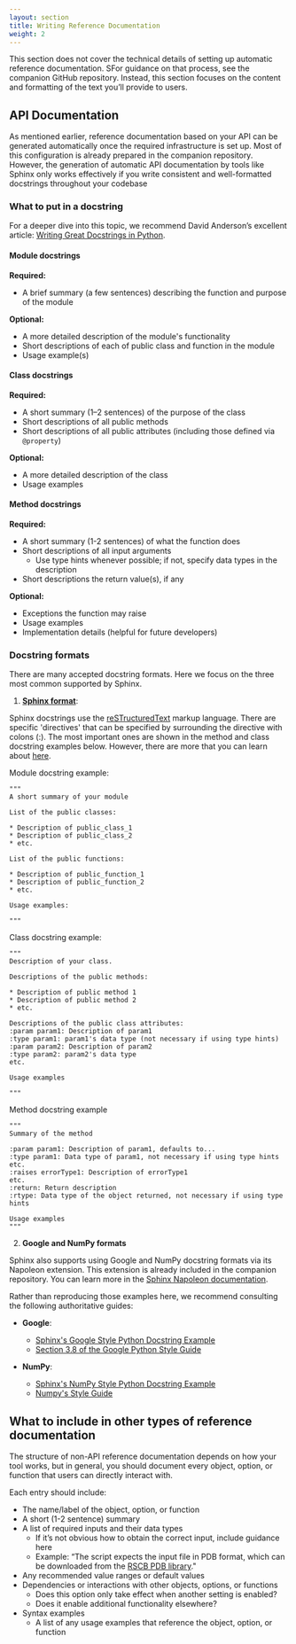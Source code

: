 ```yaml
---
layout: section
title: Writing Reference Documentation
weight: 2
---
```


This section does not cover the technical details of setting up automatic reference documentation. SFor guidance on that process, see the companion GitHub repository. <!-- TO DO: link documentation repo --> Instead, this section focuses on the content and formatting of the text you’ll provide to users. 

## API Documentation

As mentioned earlier, reference documentation based on your API can be generated automatically once the required infrastructure is set up. Most of this configuration is already prepared in the companion repository. <!-- TODO: link repo --> However, the generation of automatic API documentation by tools like Sphinx only works effectively if you write consistent and well-formatted docstrings throughout your codebase

### What to put in a docstring

For a deeper dive into this topic, we recommend David Anderson’s excellent article: [Writing Great Docstrings in Python](https://jdkandersson.com/2023/01/07/writing-great-docstrings-in-python/).

#### Module docstrings
**Required:**
- A brief summary (a few sentences) describing the function and purpose of the module

**Optional:**
- A more detailed description of the module's functionality
- Short descriptions of each of public class and function in the module
- Usage example(s)

#### Class docstrings
**Required:**
- A short summary (1–2 sentences) of the purpose of the class
- Short descriptions of all public methods
- Short descriptions of all public attributes (including those defined via `@property`)

**Optional:**
- A more detailed description of the class
- Usage examples

#### Method docstrings 
**Required:**
- A short summary (1-2 sentences) of what the function does
- Short descriptions of all input arguments
    - Use type hints whenever possible; if not, specify data types in the description
- Short descriptions the return value(s), if any

**Optional:**
- Exceptions the function may raise
- Usage examples
- Implementation details (helpful for future developers)

### Docstring formats

There are many accepted docstring formats. Here we focus on the three most common supported by Sphinx.

1. [**Sphinx format**](https://sphinx-rtd-tutorial.readthedocs.io/en/latest/docstrings.html):

Sphinx docstrings use the [reSTructuredText](https://www.sphinx-doc.org/en/master/usage/restructuredtext/basics.html) markup language.
There are specific 'directives' that can be specified by surrounding the directive with colons (:). The most important ones are shown in the method and class docstring examples below. However, there are more that you can learn about [here](https://www.sphinx-doc.org/en/master/usage/domains/python.html).

Module docstring example:

```
"""
A short summary of your module

List of the public classes: 

* Description of public_class_1
* Description of public_class_2
* etc. 

List of the public functions: 

* Description of public_function_1
* Description of public_function_2
* etc. 

Usage examples:

"""
```

Class docstring example: 
```
"""
Description of your class.

Descriptions of the public methods: 

* Description of public method 1
* Description of public method 2
* etc. 

Descriptions of the public class attributes: 
:param param1: Description of param1
:type param1: param1's data type (not necessary if using type hints)
:param param2: Description of param2
:type param2: param2's data type
etc. 

Usage examples

"""
```

Method docstring example
```
"""
Summary of the method

:param param1: Description of param1, defaults to...
:type param1: Data type of param1, not necessary if using type hints
etc.
:raises errorType1: Description of errorType1
etc. 
:return: Return description
:rtype: Data type of the object returned, not necessary if using type hints

Usage examples
"""
```
2. **Google and NumPy formats**

Sphinx also supports using Google and NumPy docstring formats via its Napoleon extension. This extension is already included in the companion repository. <!-- TODO: link repo --> You can learn more in the [Sphinx Napoleon documentation](https://www.sphinx-doc.org/en/master/usage/extensions/napoleon.html).

Rather than reproducing those examples here, we recommend consulting the following authoritative guides:
- **Google**: 
    - [Sphinx's Google Style Python Docstring Example](https://www.sphinx-doc.org/en/master/usage/extensions/example_google.html)
    - [Section 3.8 of the Google Python Style Guide](https://google.github.io/styleguide/pyguide.html#38-comments-and-docstrings)

- **NumPy**: 
    - [Sphinx's NumPy Style Python Docstring Example](https://www.sphinx-doc.org/en/master/usage/extensions/example_numpy.html#example-numpy)
    - [Numpy's Style Guide](https://numpydoc.readthedocs.io/en/latest/format.html)


## What to include in other types of reference documentation

The structure of non-API reference documentation depends on how your tool works, but in general, you should document every object, option, or function that users can directly interact with.

Each entry should include:

- The name/label of the object, option, or function
- A short (1-2 sentence) summary 
- A list of required inputs and their data types
    - If it’s not obvious how to obtain the correct input, include guidance here
    - Example: “The script expects the input file in PDB format, which can be downloaded from the [RSCB PDB library](https://www.rcsb.org/)."
- Any recommended value ranges or default values
- Dependencies or interactions with other objects, options, or functions
    - Does this option only take effect when another setting is enabled?
    - Does it enable additional functionality elsewhere?
- Syntax examples
    - A list of any usage examples that reference the object, option, or function


